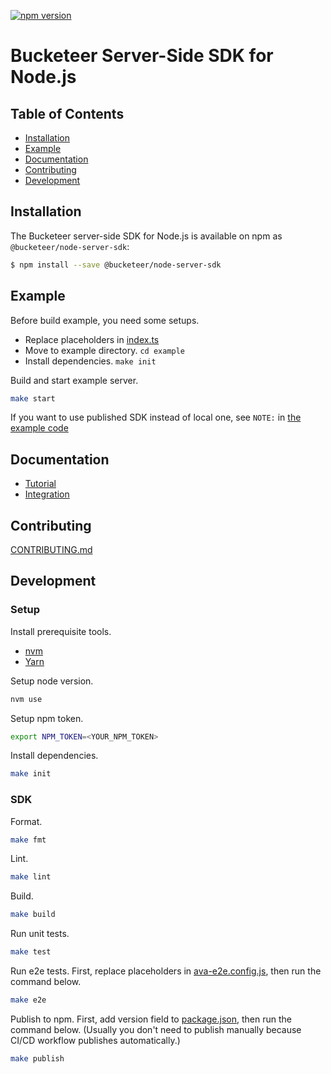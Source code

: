 [![npm version](https://badge.fury.io/js/@bucketeer%2Fnode-server-sdk.svg)](https://badge.fury.io/js/@bucketeer%2Fnode-server-sdk)

# Bucketeer Server-Side SDK for Node.js

## Table of Contents

 * [Installation](#installation)
 * [Example](#example)
 * [Documentation](#documentation)
 * [Contributing](#contributing)
 * [Development](#development)

## Installation

The Bucketeer server-side SDK for Node.js is available on npm as `@bucketeer/node-server-sdk`:

```bash
$ npm install --save @bucketeer/node-server-sdk
```

## Example

Before build example, you need some setups.

- Replace placeholders in [index.ts](./example/src/index.ts)
- Move to example directory. `cd example`
- Install dependencies. `make init`

Build and start example server.

```bash
make start
```

If you want to use published SDK instead of local one, see `NOTE:` in [the example code](./example/src/index.ts)

## Documentation

- [Tutorial](https://bucketeer.io/docs/#/./server-side-sdk-tutorial-node)
- [Integration](https://bucketeer.io/docs/#/./server-side-sdk-reference-guides-node)

## Contributing

[CONTRIBUTING.md](./CONTRIBUTING.md)

## Development

### Setup

Install prerequisite tools.

- [nvm](https://github.com/nvm-sh/nvm)
- [Yarn](https://yarnpkg.com/en/docs/install)

Setup node version.

```bash
nvm use
```

Setup npm token.

```bash
export NPM_TOKEN=<YOUR_NPM_TOKEN>
```

Install dependencies.

```bash
make init
```


### SDK

Format.

```bash
make fmt
```

Lint.

```bash
make lint
```

Build.

```bash
make build
```

Run unit tests.

```bash
make test
```

Run e2e tests.
First, replace placeholders in [ava-e2e.config.js](./ava-e2e.config.js), then run the command below.

```bash
make e2e
```

Publish to npm.
First, add version field to [package.json](./package.json), then run the command below.
(Usually you don't need to publish manually because CI/CD workflow publishes automatically.)

```bash
make publish
```
